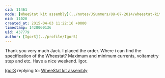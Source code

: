 ```yaml
---
cid: 11461
node: [WheeStat kit assembly](../notes/JSummers/08-07-2014/wheestat-kit-assembly)
nid: 11020
created_at: 2015-04-03 11:22:16 +0000
timestamp: 1428060136
uid: 437779
author: [IgorS](../profile/IgorS)
---
```


 Thank you very much Jack. I placed the order. Where i can find the specification of the Wheestat? Maximum and minimum currents, voltametry step and etc. Have a nice weekend.
Igor.

[IgorS](../profile/IgorS) replying to: [WheeStat kit assembly](../notes/JSummers/08-07-2014/wheestat-kit-assembly)

